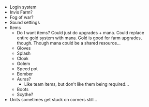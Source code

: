 - Login system
- Invis Farm?
- Fog of war?
- Sound settings
- Items
  - Do I want items? Could just do upgrades + mana. Could replace entire gold
    system with mana. Gold is good for farm upgrades, though. Though mana could
    be a shared resource...
  - Gloves
  - Splash
  - Cloak
  - Golem
  - Speed pot
  - Bomber
  - Auras?
    - Like team items, but don't like them being required...
  - Boots
  - Scythe?
- Units sometimes get stuck on corners still...
